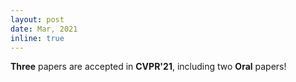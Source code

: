 ```yaml
---
layout: post
date: Mar, 2021
inline: true
---
```


<b>Three</b> papers are accepted in **CVPR'21**, including two **Oral** papers!
